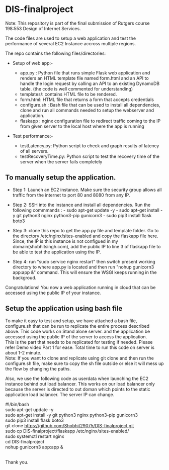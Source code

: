 # DIS-finalproject

Note: This repository is part of the final submission of Rutgers course 198:553 Design of Internet Services.

The code files are used to setup a web application and test the performance of several EC2 Instance accross multiple regions.

The repo contains the following files/directories:
- Setup of web app:-
  - app.py : Python file that runs simple Flask web application and renders an HTML template file named form.html and an API to handle the login request by  calling an API to an existing DynamoDB table. (the code is well commented for understanding)
  - templates/: contains HTML file to be rendered.
  - form.html: HTML file that returns a form that accepts credentials
  - configure.sh : Bash file that can be used to install all dependencies, clone and run all commands needed to setup the webserver and application.
  - flaskapp : nginx configuration file to redirect traffic coming to the IP from given server to the local host where the app is running
  
- Test performance:-
  - testLatency.py: Python script to check and graph results of latency of all servers.
  - testRecoveryTime.py: Python script to test the recovery time of the server when the server fails completely

## To manually setup the application.
  - Step 1: Launch an EC2 instance. Make sure the security group allows all traffic from the internet to port 80 and 8080 from any IP.
  - Step 2: SSH into the instance and install all dependencies. Run the following commmands :
            - sudo apt-get update -y
            - sudo apt-get install -y git python3 nginx python3-pip gunicorn3
            - sudo pip3 install flask boto3
            
  - Step 3: clone this repo to get the app.py file and template folder. Go to the directory /etc/nginx/sites-enabled and copy the flaskapp file here. Since, the IP is this instance is not configued in my domain(shobhitsingh.com), add the public IP to line 3 of flaskapp file to be able to test the application using the IP.
  - Step 4: run "sudo service nginx restart" then switch present working directory to where app.py is located and then run "nohup gunicorn3 app:app &" command. This will ensure the WSGI keeps running in the backgroud.
  
  Congratulations! You now a web application running in cloud that can be accessed using the public IP of your instance.
  
## Setup the application using bash file
  
  To make it easy to test and setup, we have attached a bash file, configure.sh that can be run to replicate the entire process described above. This code works on Stand alone server. and the application be accessed using the public IP of the server to access the application.<br>
  This is the part that needs to be replicated for testing if needed. Please refer Demo video Part 1 for ease. Total time to run this code on server is about 1-2 minute.<br>
  Note: If you want to clone and replicate using git clone and then run the configure.sh file, make sure to copy the sh file outside or else it will mess up the flow by changing the paths.
  
  Also, we use the following code as userdata when launching the EC2 instance behind out load balancer. This works on our load balancer only because the server is directed to out doman which points to the static application load balancer. The server IP can change.<br>
  
#!/bin/bash <br>
sudo apt-get update -y <br>
sudo apt-get install -y git python3 nginx python3-pip gunicorn3 <br>
sudo pip3 install flask boto3 <br>
git clone https://github.com/Shobhit29075/DIS-finalproject.git <br>
sudo cp DIS-finalproject/flaskapp /etc/nginx/sites-enabled/ <br>
sudo systemctl restart nginx <br>
cd DIS-finalproject <br>
nohup gunicorn3 app:app & <br><br>
  
Thank you.
